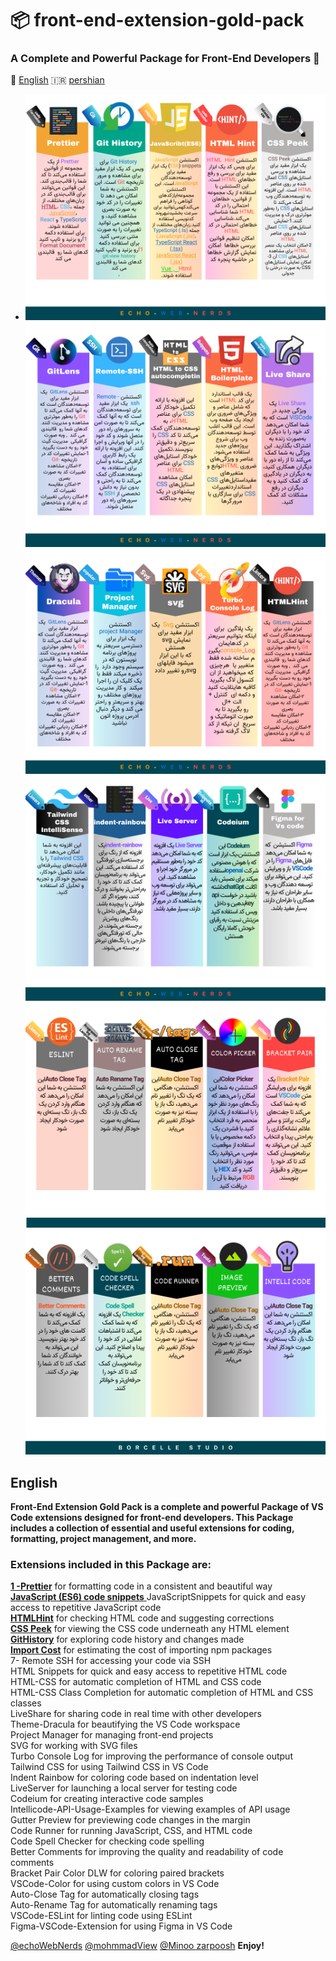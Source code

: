 # 📦 front-end-extension-gold-pack  
### A Complete and Powerful Package for Front-End Developers 🥇
🏴󠁧󠁢󠁥󠁮󠁧󠁿 <a href="#English">English</a> 🇮🇷 <a href="">pershian</a> 

* ![alt](./image/2.png)
![alt](./image/3.png)
![alt](./image/4.png)
![alt](./image/5.png)
![alt](./image/6.png)
![alt](./image/7.png)

## English
**<p> Front-End Extension Gold Pack is a complete and powerful Package of VS Code extensions designed for front-end developers. This Package includes a collection of essential and useful extensions for coding, formatting, project management, and more. </p>**
### Extensions included in this Package are:

[**1 -Prettier**](https://marketplace.visualstudio.com/items?itemName=esbenp.prettier-vscode)  for formatting code in a consistent and beautiful way <br>
[**JavaScript (ES6) code snippets** ](https://marketplace.visualstudio.com/items?itemName=xabikos.JavaScriptSnippets)JavaScriptSnippets for quick and easy access to repetitive JavaScript code <br>
[**HTMLHint**](https://marketplace.visualstudio.com/items?itemName=HTMLHint.vscode-htmlhint) for checking HTML code and suggesting corrections <br>
[**CSS Peek**](https://marketplace.visualstudio.com/items?itemName=pranaygp.vscode-css-peek) for viewing the CSS code underneath any HTML element <br>
[**GitHistory**](https://marketplace.visualstudio.com/items?itemName=donjayamanne.githistory) for exploring code history and changes made <br>
[**Import Cost**](https://marketplace.visualstudio.com/items?itemName=wix.vscode-import-cost) for estimating the cost of importing npm packages <br>
7- Remote SSH for accessing your code via SSH <br>
HTML Snippets for quick and easy access to repetitive HTML code <br>
HTML-CSS for automatic completion of HTML and CSS code <br>
HTML-CSS Class Completion for automatic completion of HTML and CSS classes <br>
LiveShare for sharing code in real time with other developers <br>
Theme-Dracula for beautifying the VS Code workspace <br>
Project Manager for managing front-end projects <br>
SVG for working with SVG files <br>
Turbo Console Log for improving the performance of console output <br>
Tailwind CSS for using Tailwind CSS in VS Code <br>
Indent Rainbow for coloring code based on indentation level <br>
LiveServer for launching a local server for testing code <br>
Codeium for creating interactive code samples <br>
Intellicode-API-Usage-Examples for viewing examples of API usage <br>
Gutter Preview for previewing code changes in the margin <br>
Code Runner for running JavaScript, CSS, and HTML code <br>
Code Spell Checker for checking code spelling <br>
Better Comments for improving the quality and readability of code comments <br>
Bracket Pair Color DLW for coloring paired brackets <br>
VSCode-Color for using custom colors in VS Code <br>
Auto-Close Tag for automatically closing tags <br>
Auto-Rename Tag for automatically renaming tags <br>
VSCode-ESLint for linting code using ESLint <br>
Figma-VSCode-Extension for using Figma in VS Code <br>

[@echoWebNerds](https://github.com/echoWebNerds)
[@mohmmadView](https://github.com/mohmmadView/)
[@Minoo zarpoosh](https://github.com/Zarpoosh)
**Enjoy!**
